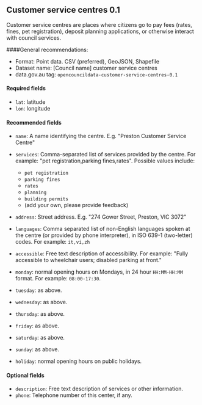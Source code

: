 ## Customer service centres 0.1

Customer service centres are places where citizens go to pay fees (rates, fines, pet registration), deposit planning applications, or otherwise interact with council services.


####General recommendations:

* Format: Point data. CSV (preferred), GeoJSON, Shapefile
* Dataset name: [Council name] customer service centres
* data.gov.au tag: `opencouncildata-customer-service-centres-0.1`

#### Required fields

* `lat`: latitude
* `lon`: longitude

#### Recommended fields

* `name`: A name identifying the centre. E.g. "Preston Customer Service Centre"
* `services`: Comma-separated list of services provided by the centre. For example: "pet registration,parking fines,rates". Possible values include:
  * `pet registration`
  * `parking fines`
  * `rates`
  * `planning`
  * `building permits`
  * (add your own, please provide feedback)
* `address`: Street address. E.g. "274 Gower Street, Preston, VIC 3072"

* `languages`: Comma separated list of non-English languages spoken at the centre (or provided by phone interpreter), in ISO 639-1 (two-letter) codes. For example: `it,vi,zh`
* `accessible`: Free text description of accessibility. For example: "Fully accessible to wheelchair users; disabled parking at front."
* `monday`: normal opening hours on Mondays, in 24 hour `HH:MM-HH:MM` format. For example: `08:00-17:30`.
* `tuesday`: as above.
* `wednesday`: as above.
* `thursday`: as above.
* `friday`: as above.
* `saturday`: as above.
* `sunday`: as above.
* `holiday`: normal opening hours on public holidays.

#### Optional fields
* `description`: Free text description of services or other information.
* `phone`: Telephone number of this center, if any.